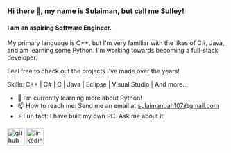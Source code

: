 ### Hi there 👋, my name is Sulaiman, but call me Sulley!
#### I am an aspiring Software Engineer.
<!--- ![I am an aspiring Software Engineer.](https://arturssmirnovs.github.io/github-profile-readme-generator/images/banner.png) --->

My primary language is C++, but I'm very familiar with the likes of C#, Java, and am learning some Python. I'm working towards becoming a full-stack developer.

Feel free to check out the projects I've made over the years!

Skills: C++ | C# | C | Java | Eclipse | Visual Studio | And more...

- 🌱 I’m currently learning more about Python! 
- 📫 How to reach me: Send me an email at sulaimanbah107@gmail.com 
- ⚡ Fun fact: I have built my own PC. Ask me about it! 


[<img src='https://cdn.jsdelivr.net/npm/simple-icons@3.0.1/icons/github.svg' alt='github' height='40'>](https://github.com/sbah1)  [<img src='https://cdn.jsdelivr.net/npm/simple-icons@3.0.1/icons/linkedin.svg' alt='linkedin' height='40'>](https://www.linkedin.com/in/sulaiman-bah-552a84231/)  

